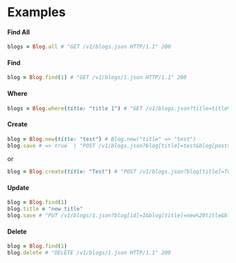 # Examples

#### Find All

```ruby
blogs = Blog.all # "GET /v1/blogs.json HTTP/1.1" 200
```

#### Find

```ruby
blog = Blog.find(1) # "GET /v1/blogs/1.json HTTP/1.1" 200
```

#### Where

```ruby
blogs = Blog.where(title: "title 1") # "GET /v1/blogs.json?title=title%201 HTTP/1.1" 200
```

#### Create
```ruby
blog = Blog.new(title: "test") # Blog.new("title" => "test")
blog.save # => true  | "POST /v1/blogs.json?blog[title]=test&blog[posts_attributes][]= HTTP/1.1" 201
```
or
```ruby
blog = Blog.create(title: "Test") # "POST /v1/blogs.json?blog[title]=Test&blog[posts_attributes][]= HTTP/1.1" 201
```

#### Update

```ruby
blog = Blog.find(1)
blog.title = "new title"
blog.save # "PUT /v1/blogs/1.json?blog[id]=1&blog[title]=new%20title&blog[posts_attributes][]= HTTP/1.1" 200
```

#### Delete

```ruby
blog = Blog.find(1)
blog.delete # "DELETE /v1/blogs/1.json HTTP/1.1" 200
```
